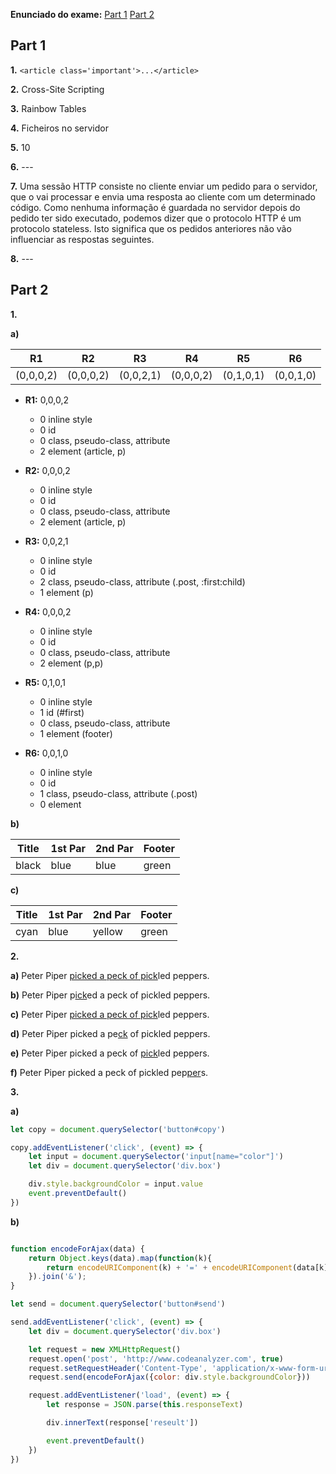 **Enunciado do exame:** [Part 1](ltw-2015-01-12-part1-pt-a.pdf) [Part 2](ltw-2015-01-12-part2-pt.pdf)

## Part 1

**1.** `<article class='important'>...</article>`

**2.** Cross-Site Scripting

**3.** Rainbow Tables

**4.** Ficheiros no servidor

**5.** 10

**6.** ---

**7.** Uma sessão HTTP consiste no cliente enviar um pedido para o servidor, que o vai processar e envia uma resposta ao cliente com um determinado código. Como nenhuma informação é guardada no servidor depois do pedido ter sido executado, podemos dizer que o protocolo HTTP é um protocolo stateless. Isto significa que os pedidos anteriores não vão influenciar as respostas seguintes.

**8.** ---

## Part 2

**1.**

**a)**

| R1 | R2 | R3 | R4 | R5 | R6 |
|---|---|---|---|---|---|
| (0,0,0,2) | (0,0,0,2) | (0,0,2,1) | (0,0,0,2) | (0,1,0,1) | (0,0,1,0) |

* **R1:** 0,0,0,2
  * 0 inline style
  * 0 id  
  * 0 class, pseudo-class, attribute
  * 2 element (article, p)

* **R2:** 0,0,0,2
  * 0 inline style
  * 0 id  
  * 0 class, pseudo-class, attribute
  * 2 element (article, p)

* **R3:** 0,0,2,1
  * 0 inline style
  * 0 id 
  * 2 class, pseudo-class, attribute (.post, :first:child)
  * 1 element (p)

* **R4:** 0,0,0,2
  * 0 inline style
  * 0 id 
  * 0 class, pseudo-class, attribute
  * 2 element (p,p)

* **R5:** 0,1,0,1
  * 0 inline style
  * 1 id (#first)
  * 0 class, pseudo-class, attribute
  * 1 element (footer)

* **R6:** 0,0,1,0
  * 0 inline style
  * 0 id
  * 1 class, pseudo-class, attribute (.post)
  * 0 element

**b)**

| Title | 1st Par | 2nd Par | Footer |
|---|---|---|---|
| black | blue | blue | green |
 
**c)**

| Title | 1st Par | 2nd Par | Footer |
|---|---|---|---|
| cyan | blue | yellow | green |

**2.**

**a)** Peter Piper <ins>picked a peck of pick</ins>led peppers.

**b)** Peter Piper p<ins>ick</ins>ed a peck of pickled peppers.

**c)** Peter Piper <ins>picked a peck of pick</ins>led peppers.

**d)** Peter Piper picked a pe<ins>ck</ins> of pickled peppers.

**e)** Peter Piper picked a peck of <ins>pick</ins>led peppers.

**f)** Peter Piper picked a peck of pickled pep<ins>per</ins>s.

**3.**

**a)**

```javascript
let copy = document.querySelector('button#copy')

copy.addEventListener('click', (event) => {
    let input = document.querySelector('input[name="color"]')
    let div = document.querySelector('div.box')

    div.style.backgroundColor = input.value
    event.preventDefault()
})
```

**b)**

```javascript

function encodeForAjax(data) {
    return Object.keys(data).map(function(k){
        return encodeURIComponent(k) + '=' + encodeURIComponent(data[k]);
    }).join('&');
}

let send = document.querySelector('button#send')

send.addEventListener('click', (event) => {
    let div = document.querySelector('div.box')

    let request = new XMLHttpRequest()
    request.open('post', 'http://www.codeanalyzer.com', true)
    request.setRequestHeader('Content-Type', 'application/x-www-form-urlencoded')
    request.send(encodeForAjax({color: div.style.backgroundColor}))

    request.addEventListener('load', (event) => {
        let response = JSON.parse(this.responseText)

        div.innerText(response['reseult'])

        event.preventDefault()
    })
})
```